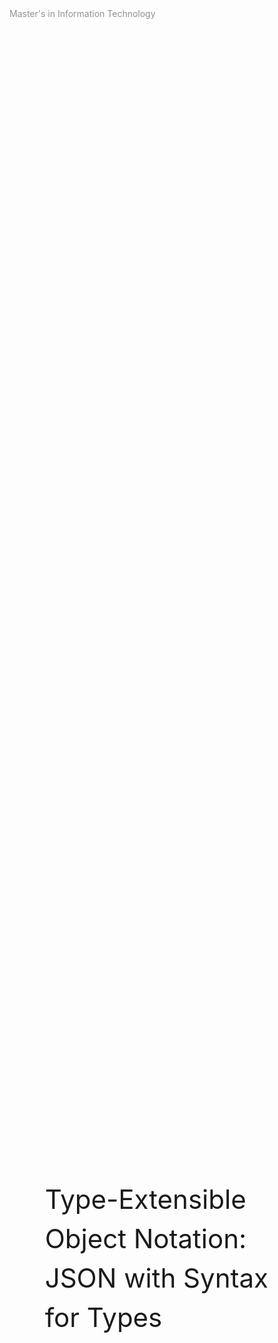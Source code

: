 <div style="page-break-after: always">
</div>

<!--Title------------------------------>

<div style="
    display: flex;
    flex-direction: column;
    justify-content: space-between;
    width: 100%;
    height: 100vh;
">
    <div style="
        display: flex;
        justify-content: space-between;
    ">
        <div style="color: rgb(145, 145, 145)">
            Master's in Information Technology
        </div>
        <div class="name"></div>
    </div>
    <div style="
        display: flex;
        justify-content: space-between;
        align-items: center;
        padding: 1.5cm;
    ">
        <div style="
            font-size: 3em;
            line-height: 1.5em;
        ">
            Type-Extensible Object Notation:
            <br>
            JSON with Syntax for Types
        </div>
    </div>
    <div style="
        display: flex;
        justify-content: space-between;
    ">
        <i style="color: rgb(195, 195, 195)">
            https://github.com/thorlindberg/thesis
        </i>
        <div class="page"></div>
    </div>
</div>

<div style="page-break-after: always">
</div>

<!--Test-Driven Development--------->

<div style="
    display: flex;
    flex-direction: column;
    justify-content: space-between;
    width: 100%;
    height: 100vh;
">
    <div style="
        display: flex;
        justify-content: space-between;
    ">
        <div style="color: rgb(145, 145, 145)">
            Test-Driven Development
        </div>
        <div class="name"></div>
    </div>
    <div style="
        display: flex;
        justify-content: space-between;
        align-items: center;
        padding: 1.5cm;
    ">
        <div style="width: 47.5%">
            <div style="font-size: 2em">
                Test-Driven Development
            </div>
            <br><br>
            "Testing has implications not only for the approach to implementation, but also the structure of the code itself and the overall practices surrounding projects. As each feature needs to be developed on a foundation of demonstrable necessity, the process must be divided into small enough steps for testing to be possible. The testing of a smaller component in a large codebase is referred to as <code>unit tests</code>, as each component becomes a testable <code>unit</code>."
            <br><br>
            The testing of a unit either aims to demonstrate a flaw in the current system, or demonstrate the functional implementation of a feature that meets the requirements for acceptance.
            <br><br>
            A test should ideally be executed in a short amount of time, resulting in fast testing. Tests should be executable in isolation, resulting in unordered testing. Tests should use production data when applicable, and tests should represent a feature or component of an overall project and implementation.
        </div>
        <div style="width: 47.5%">
            <img src="
                http://www.plantuml.com/plantuml/svg/ZOzFIyH03CNl-HJv02xUPLdM_oT1zBXu29tG3fqcPP8gY-ntTrgAKgoBSvlaz_BUsvjJzg5B0DP6wIbJXoaA-x5drEoD0cpDZubtK6dNgx3uNQHw13y1oxkXgdtCEaYurQGPFPDOkLJ0QVyjc_arpKSJdQVj2KwmlPmTuNMCXviSwyOtEppWTGX8w6oERx3yucOYNWP1RtWQMe5-JMRkYLf6AcNT4sFLaDHSbbTuUA2OYcwTMBUXcgAicCtpdmRt4aQBPpAxmC3ldBJlM1pDjRU_qowApWVEsFspuJdrckCoSgNYKGOkGM3F4eOkVG40
            ">
        </div>
    </div>
    <div style="
        display: flex;
        justify-content: space-between;
    ">
        <i style="color: rgb(195, 195, 195)">
            Test cycle: Guernsey, M. (2013). Test-driven Database Development: Unlocking Agility. Addison-Wesley.
        </i>
        <div class="page"></div>
    </div>
</div>

<div style="page-break-after: always">
</div>

<div style="
    display: flex;
    flex-direction: column;
    justify-content: space-between;
    width: 100%;
    height: 100vh;
">
    <div style="
        display: flex;
        justify-content: space-between;
    ">
        <div style="color: rgb(145, 145, 145)">
            Test-Driven Development
        </div>
        <div class="name"></div>
    </div>
    <div style="
        display: flex;
        justify-content: space-between;
        align-items: center;
        padding: 1.5cm;
    ">
        <div style="width: 47.5%">
            <div style="font-size: 2em">
                Unit and Acceptance Testing
            </div>
            <br><br>
            In this project the units are exclusively validation checks that return an error based on nonconformance to requirements or types in a data structure. A unit is a JSON data structure consisting of a sample nonconforming JSON object, its expected validity or invalidity, and an optional expected feedback string describing the source of nonconformance.
            <br><br>
            These units act as acceptance tests that describe the requirements for successfully implementing a feature through validation. This also results in implementing type semantics, as a feature can be utilised once its correct application can be verified.
            <br><br>
            These units do not act as tests demonstrating the necessity for an implementation or evolution of the JSON specification, which I identify as a flaw of the experiment documented in this project.
        </div>
        <div style="width: 47.5%">
<pre><code>{
    "valid": "true | false",
    "feedback": "string",
    "json": {
        "init": {},
        "data": {}
    }
}</code></pre>
            <img src="
                http://www.plantuml.com/plantuml/svg/RO_HIiOm38NlynIbtlxWfI13XWe-HrpIhLfJIJD5TEzkw-Psiq8BFTyvwMbV3DLUIXQ0hjXNuZjejyU8e-AR-mPNrpqEhq-QPw67dB8wKvJoZifYVrmoyMOzitzEqNYdKnodLBVjYVFKLGWqtD3kMM0z5-YkjwQmJl0Vc2BvM-TDPtO_Bc0gx2yh3CpqN6StNaoZZF-aVRIgHmqV9LfJbikX4HesxNWVUXPguLy0
            ">
        </div>
    </div>
    <div style="
        display: flex;
        justify-content: space-between;
    ">
        <i style="color: rgb(195, 195, 195)">
        </i>
        <div class="page"></div>
    </div>
</div>

<div style="page-break-after: always">
</div>

<div style="
    display: flex;
    flex-direction: column;
    justify-content: space-between;
    width: 100%;
    height: 100vh;
">
    <div style="
        display: flex;
        justify-content: space-between;
    ">
        <div style="color: rgb(145, 145, 145)">
            Test-Driven Development
        </div>
        <div class="name"></div>
    </div>
    <div style="
        display: flex;
        justify-content: space-between;
        align-items: center;
        padding: 1.5cm;
    ">
        <div>
            <img style="height: 40%" src="
                http://www.plantuml.com/plantuml/svg/vP5FImCn4CNl-HGXNWksXoAK8aK5mOCUFBezJ3VPRZH_IZ9HY-ntTzCE2zNGaoB5m2xPlD_BpBvPH8I0oHgstpr7xnYRHzmQTSdorus6TG3BFnZlrnNKBxV19oUllV61Om0NDn2Kmvtkl5I4bl2tLgCQr5QlMzC_E3ZAhhEcaVM579YExTyTcvzJfsn_WqXEOnGp_ZJ0XrUBLp1QzW26f4Q7KgEKNFMbUrNWTgDu9IIWgWHl8NBjTbOUMmXAyhl7XtjUPIu3KjK60g3sBhjyMfd-M7mfaECKC-heGD5EOq4XDNT1QddbDZ91bKKHxDYtan4hrOAStvALlUJvoMGfKQaQI0QvRxZLqGBMRNzAUCIWtVel8dN9hbIWkaMI6izm9IRZIfnc_bOxRPCzvVmduoCO_H-DwMId1E__P4hJ8nIbGBES_kemQRTa7MCBvMGESxT9rdm2
            ">
            <img style="height: 40%" src="
                http://www.plantuml.com/plantuml/svg/xL9Dgzim4BphLmZr-g3nUuT2UPJG5leZwXvaQnshrOUHLabDyN_lAdO4AJRfgL0IGOAqEzePZMSVKGPCrh1vzprwnzXhnD701vPFdxKy16dvByPfVPJjZo_19wS-UUC3no1T76G0X-U-ymeMw1hyr6k4qktreJVqmt9Z_TQRhbFjErKm4vl_9_RwTb7AvWaYEOrHlETV2_Xwj3XAenK1EcaYF5ttEW3L43UrXNRaXsk1-uxZE02lXP88jU2zZ7m8Ve208rMjTzXJcN1MHoknxK5ThaGCsXrg8VvWoiOIIz5M5l5gNEtaTPPGkgk8J9prksGR28LtTTPOHcs3e9F9P4NL9d3Q9fdTkKrZwTassKppT0CfVrwGpzkAsArgKRvciIo2D-qb51HpDzuiQb7jQY7Ojf1oAdB-SMfF6djEqrE6xgZGWF4dldmFgbMFyDvbU7V_JMgh5wh8nX-1B_xculCZjtUPs-hbxu9RTj_OnDWUdChnE6-IDRy1
            ">
        </div>
    </div>
    <div style="
        display: flex;
        justify-content: space-between;
    ">
        <i style="color: rgb(195, 195, 195)">
            Unit tests for type declarations (top) and type instances (bottom)
        </i>
        <div class="page"></div>
    </div>
</div>

<div style="page-break-after: always">
</div>

<!--Type Semantics------------------->

<div style="
    display: flex;
    flex-direction: column;
    justify-content: space-between;
    width: 100%;
    height: 100vh;
">
    <div style="
        display: flex;
        justify-content: space-between;
    ">
        <div style="color: rgb(145, 145, 145)">
            Type Semantics
        </div>
        <div class="name"></div>
    </div>
    <div style="
        display: flex;
        justify-content: space-between;
        align-items: center;
        padding: 1.5cm;
    ">
        <div style="width: 47.5%">
            <div style="font-size: 2em">
                Type Semantics
            </div>
            <br><br>
            The extensible implementation of types through this project meant that nodes in a data structure were only validated once they were explicitly typed. This choice ensures that untyped data structures remain valid JSON data, but has implications for designing the semantics of types.
            <br><br>
            As a semantic feature was added to the implementation, the possible combinations increased exponentially. As such the validation had to test for all possible cases and combinations of semantics, which in turn informed the design of type semantics.
            <br><br>
            In reflecting on this implementation it became evident that it is missing some features, and that there are better grammatical alternatives to the type semantics derived from testing. This includes semantics for <code>single</code> <code>optional</code> <code>arrayrised</code> <code>regex</code> and <code>enumerated</code> values.
        </div>
        <div style="width: 47.5%">
<pre><code>{
    "init": {
        "required": "string", "optional?": "string",
        "object": { "required": "string", "optional?": "string" },
        "array": [ { "required": "string", "optional?": "string" } ],
        "regex": { "type": "regex", "match": [ "j", { "OneOrMore": "word" }, "y" ] },
        "enum": { "type": "string", "case": [ "january", "february", "march" ] }
    }
}</code></pre>
            <img src="
                http://www.plantuml.com/plantuml/svg/bP51JyCm38Nl-HMHpvMuemacGEA4zWFM7RpMj2cjKnnNeqBzxpJj645mMKx9UyzVdkHjK1HjWcTZDa77bkvCV3qvh0Gx-sdiV1wmU7iMFt3vw5ilLWKvz2Z4klZiIpf7_ukVQgUqk9EPpERc_8zP9y2nKxXDva7eVN12vQn2K75SGMR1z-eyOtkVoZz3_jXGiO2k0TWfGQ08ZhEvlvPX3mb5gAAFjKSEElQKGmolSXR53hMe5tLleO4iHdTCEtdnGZ5xybB6QXP6i8TV7Oc7xWyyAPX3WO4kSEG1POp6Antb-zwX5FL2lgp5R8dBkFel
            ">
        </div>
    </div>
    <div style="
        display: flex;
        justify-content: space-between;
    ">
        <i style="color: rgb(195, 195, 195)">
        </i>
        <div class="page"></div>
    </div>
</div>

<div style="page-break-after: always">
</div>

<div style="
    display: flex;
    flex-direction: column;
    justify-content: space-between;
    width: 100%;
    height: 100vh;
">
    <div style="
        display: flex;
        justify-content: space-between;
    ">
        <div style="color: rgb(145, 145, 145)">
            Type Semantics
        </div>
        <div class="name"></div>
    </div>
    <div style="
        display: flex;
        justify-content: space-between;
        align-items: center;
        padding: 1.5cm;
    ">
        <img src="
            http://www.plantuml.com/plantuml/svg/pLJ1JiCm3BtdAwPmhU28X2Oq0H8tJjpO3gR9ja3YL8a3cr3_dMMj8hIvWvv6fLPf_9ptdcjt5Wa29MT5jtgB7eMOHjfQVIlosuE1LG0t-HAJtNK7zVjZy0dLlRS-J2W0nWQ2Hjh7qIlTGpduvzgGBj6rMQtjxgQImMTTB9UglbO5quhksOhfLQzKT2V8kJHeo80rKOUvb3S_ZfQqRNJPERrR8a_W-6XFbp5x7fcBzPpFgdYiCsXSSXcAoRtgC0Y4pT-0IYyXMSh03x1faBa9lj61jeoFCLx6-ndlYVV5Gjjgw9lK43iVBmKnN1CMiX17RE84jzGRqXYDHxR4fPoNN4Vnklv9HvspneVpNecUMm71uMmRZ0HOwoD51SDtEe8hBbdjV1EsrQyaNLfaYyHdZP0uGYel-LmY1Di6J7nHVl9Yfb7bMTWlahFV
        ">
    </div>
    <div style="
        display: flex;
        justify-content: space-between;
    ">
        <i style="color: rgb(195, 195, 195)">
            Current implementation of type semantics from proposal
        </i>
        <div class="page"></div>
    </div>
</div>

<div style="page-break-after: always">
</div>

<div style="
    display: flex;
    flex-direction: column;
    justify-content: space-between;
    width: 100%;
    height: 100vh;
">
    <div style="
        display: flex;
        justify-content: space-between;
    ">
        <div style="color: rgb(145, 145, 145)">
            Type Semantics
        </div>
        <div class="name"></div>
    </div>
    <div style="
        display: flex;
        justify-content: space-between;
        align-items: center;
        padding: 1.5cm;
    ">
        <div style="width: 47.5%">
            <div style="font-size: 2em">
                Relational Type
            </div>
            <br><br>
            As a typed object typically inherits other types in object-oriented programming, there is a necessity for declaring relational types as properties of a typed object. This is evident in the implementation through TypeScript, but is missing from my implementation.
            <br><br>
            As a result types cannot reference each other when declared, but can be nested inside each other when instantiated. This is a suboptimal implementation because it results in the intermediary data structure not reflecting the data structure from which it is derived.
            <br><br>
            As an alternative it should be possible to reference not only types from the JSON typeset, but also types that have been declared. Types should be unordered, meaning a type can reference another type before the other type has been declared.
        </div>
        <div style="width: 47.5%">
<pre><code>{
    "init": {
        "required": "object",
        "optional?": "enum",
        "object": {
            "required": "string", "optional?": "string"
        },
        "enum": {
            "type": "string", "case": [ "january", "february", "march" ]
        }
    }
}</code></pre>
            <img src="
                http://www.plantuml.com/plantuml/svg/RP3FIiH03CRlUOeXvmNlikYYWWyX7h9jt9tQ9ZMJ8aNwxkwiTMgfFNM-FxyFSaXEvarI0TWd7rk-W_nwYdGowi8NXCltGDNxi-aWzQEsQi6D9FLaB7xrHMkUe__5Fy_H-UfECC7-Pjw1dmP6YOwtV_fe_354u_gYeXuRhXntYwkzHnLgxxFDCdIBESVNk0qokKKvuMw5AdBfJGKxpsoWFlQy1bQKil8Ii24PoCOill7HVlyxikgCuNLPAOU10qkTZ_yD
            ">
        </div>
    </div>
    <div style="
        display: flex;
        justify-content: space-between;
    ">
        <i style="color: rgb(195, 195, 195)">
        </i>
        <div class="page"></div>
    </div>
</div>

<div style="page-break-after: always">
</div>

<div style="
    display: flex;
    flex-direction: column;
    justify-content: space-between;
    width: 100%;
    height: 100vh;
">
    <div style="
        display: flex;
        justify-content: space-between;
    ">
        <div style="color: rgb(145, 145, 145)">
            Type Semantics
        </div>
        <div class="name"></div>
    </div>
    <div style="
        display: flex;
        justify-content: space-between;
        align-items: center;
        padding: 1.5cm;
    ">
        <div style="width: 47.5%">
            <div style="font-size: 2em">
                Optional Type
            </div>
            <br><br>
            A typed data structure is verified based on its type conformance, as it is crucial to ensure that the data is correctly formatted and contains the necessary contents to be used in an application. However there can be data that is explicitly not necessary, or data that can have no value in a data structure.
            <br><br>
            These nullable types can be considered optional, as opposed to required types. The current implementation facilitates nullable types by providing default values, which is a typical practice in object-oriented programming. This is however not semantically ideal for an intermediary data structure, which would not know or necessitate defaults.
            <br><br>
            As an alternative the nullable types could use the <code>null data type</code> from the JSON specification, but this would result in a loss of intended type. Instead I propose using the question mark syntax (?) for optional types.
        </div>
        <div style="width: 47.5%">
<pre><code>{
    "init": {
        "type": {
            "required": "string", "optional?": "string"
        }
    },
    "data": {
        "type": {
            "required": "Hello, World!"
        }
    }
}</code></pre>
            <img src="
                http://www.plantuml.com/plantuml/svg/bP31JiGm34Jl_egGSoNkg88AaE0FE5l4Ae5W5ySLgbRvzssRQjNLxcLpoymRZ-Kk6wfzPs60DjkKw16Mtsl4Nl7N7S3Dxna_VzvKHWulaaITAN8UK8bjzLa2RUWr_Fyh6grkWGBj_TO3DU4ZH_CFkxotQQ2zKbMblp4gXTdnsJHoxvjpGWQBmfYUTiY9A7M36l413MyjVQUKf74VeYdSNGo60j0HX-LyHm00
            ">
        </div>
    </div>
    <div style="
        display: flex;
        justify-content: space-between;
    ">
        <i style="color: rgb(195, 195, 195)">
        </i>
        <div class="page"></div>
    </div>
</div>

<div style="page-break-after: always">
</div>

<div style="
    display: flex;
    flex-direction: column;
    justify-content: space-between;
    width: 100%;
    height: 100vh;
">
    <div style="
        display: flex;
        justify-content: space-between;
    ">
        <div style="color: rgb(145, 145, 145)">
            Type Semantics
        </div>
        <div class="name"></div>
    </div>
    <div style="
        display: flex;
        justify-content: space-between;
        align-items: center;
        padding: 1.5cm;
    ">
        <div style="width: 47.5%">
            <div style="font-size: 2em">
                Regular Expression (RegEx)
            </div>
            <br><br>
            Phasellus aliquet convallis arcu in aliquam. Pellentesque lectus orci, vulputate a blandit eget, pretium vel lectus. Aenean ultricies augue at elit rhoncus, quis hendrerit erat egestas. Sed sit amet efficitur sem. Pellentesque euismod, odio eu imperdiet facilisis, mi tortor mattis arcu, a tincidunt sem mauris id est. Maecenas sollicitudin eros ut bibendum sagittis. Suspendisse mattis, risus et luctus lacinia, nisl neque dictum nibh, non hendrerit orci libero non nibh. Vestibulum ante ipsum primis in faucibus orci luctus et ultrices posuere cubilia curae; Sed volutpat, ex a sodales semper, turpis mauris accumsan erat, quis malesuada tellus mi non augue.
            <br><br>
            In ultrices dictum dui, quis lacinia mauris hendrerit ac. Donec malesuada viverra elementum. Cras erat turpis, euismod eu tempus vel, cursus non neque. Sed semper tellus bibendum mi consectetur aliquet. Suspendisse interdum auctor turpis sed ultrices. Vestibulum sollicitudin nisi at tellus dictum auctor vel sit amet tellus.
        </div>
        <div style="width: 47.5%">
<pre><code>{
    "init": {
        "regex": {
            "type": "regex",
            "match": [
                "My name is",
                { "OneOrMore": "word" },
                "and I am",
                { "OneOrMore": "digit" },
                "years old"
            ]
        }
    }
}</code></pre>
            <img src="
                http://www.plantuml.com/plantuml/svg/ZP71IWD138RlUOgGi-1TYXGLn4Ff0rWFeHEsexj9oKJgKlRTxQxBeBM7vfPytv_0pB84UxmNKu15YRwLUnYxfyoDSuT7m5CzyFRZsUrJqwErvXZEMlRieZ5njIIpUaa_x7B8H0SOO74xtu6V16NDGNU_ykJIo5STrV66ej_BXavaLcxEXOvZkvkCruegNlMet0dcSXOSwpZ6rofhNvdFHmxcYN3uBnDhmXVaxif5AJSvBc_gXRsWjOd-iBVQ3VNbO2cQnj_v1W00
            ">
        </div>
    </div>
    <div style="
        display: flex;
        justify-content: space-between;
    ">
        <i style="color: rgb(195, 195, 195)">
            RegEx in Swift 5.7: https://github.com/apple/swift-evolution/blob/main/proposals/0350-regex-type-overview.md
        </i>
        <div class="page"></div>
    </div>
</div>

<div style="page-break-after: always">
</div>

<div style="
    display: flex;
    flex-direction: column;
    justify-content: space-between;
    width: 100%;
    height: 100vh;
">
    <div style="
        display: flex;
        justify-content: space-between;
    ">
        <div style="color: rgb(145, 145, 145)">
            Type Semantics
        </div>
        <div class="name"></div>
    </div>
    <div style="
        display: flex;
        justify-content: space-between;
        align-items: center;
        padding: 1.5cm;
    ">
        <div style="width: 47.5%">
            <div style="font-size: 2em">
                Enumerated Type
            </div>
            <br><br>
            Phasellus aliquet convallis arcu in aliquam. Pellentesque lectus orci, vulputate a blandit eget, pretium vel lectus. Aenean ultricies augue at elit rhoncus, quis hendrerit erat egestas. Sed sit amet efficitur sem. Pellentesque euismod, odio eu imperdiet facilisis, mi tortor mattis arcu, a tincidunt sem mauris id est. Maecenas sollicitudin eros ut bibendum sagittis. Suspendisse mattis, risus et luctus lacinia, nisl neque dictum nibh, non hendrerit orci libero non nibh. Vestibulum ante ipsum primis in faucibus orci luctus et ultrices posuere cubilia curae; Sed volutpat, ex a sodales semper, turpis mauris accumsan erat, quis malesuada tellus mi non augue.
            <br><br>
            In ultrices dictum dui, quis lacinia mauris hendrerit ac. Donec malesuada viverra elementum. Cras erat turpis, euismod eu tempus vel, cursus non neque. Sed semper tellus bibendum mi consectetur aliquet. Suspendisse interdum auctor turpis sed ultrices. Vestibulum sollicitudin nisi at tellus dictum auctor vel sit amet tellus.
        </div>
        <div style="width: 47.5%">
<pre><code>{
    "init": {
        "date": {
            "month": {
                "type": "string", "case": [ "january", "february", "march" ]
            }
        }
    },
    "data": {
        "date": {
            "month": "january"
        }
    }
}</code></pre>
            <img src="
                http://www.plantuml.com/plantuml/svg/bP5DJiGm38NtFaNaTINsQ8H6WCGX61QcCTCCKsVak48Lojtflrhe1g-SzxwNnF8n6QbTKXI0GxBsoW_Gdvu3dPLgzmskgqSgFryqDkAVuZMgCoL9Dr8M6to9dYTq3_-gWl7WPiXmk9lUWJ61GOBX_IgFdepNogZMKQnQv8rrGcjlVCBEnMGQv8p57bLI6gbNS3k55vA6jCN2uGU_wzpNf6M5Vo9l6oN3jii5pCFGVyPRFl7xFiW0HnRVx-S7
            ">
        </div>
    </div>
    <div style="
        display: flex;
        justify-content: space-between;
    ">
        <i style="color: rgb(195, 195, 195)">
        </i>
        <div class="page"></div>
    </div>
</div>

<div style="page-break-after: always">
</div>

<!--Script---------------------------->

<script>

    var names = document.querySelectorAll(".name");
    for (var i = 0; i < names.length; i++) {
        names[i].style.color = "rgb(195, 195, 195)"
        names[i].innerHTML = "Type-Extensible Object Notation: JSON with Syntax for Types"
    }

    var pages = document.querySelectorAll(".page");
    for (var i = 0; i < pages.length; i++) {
        pages[i].style.color = "rgb(195, 195, 195)"
        pages[i].innerHTML = `${i+1} of ${pages.length}`
    }

</script>